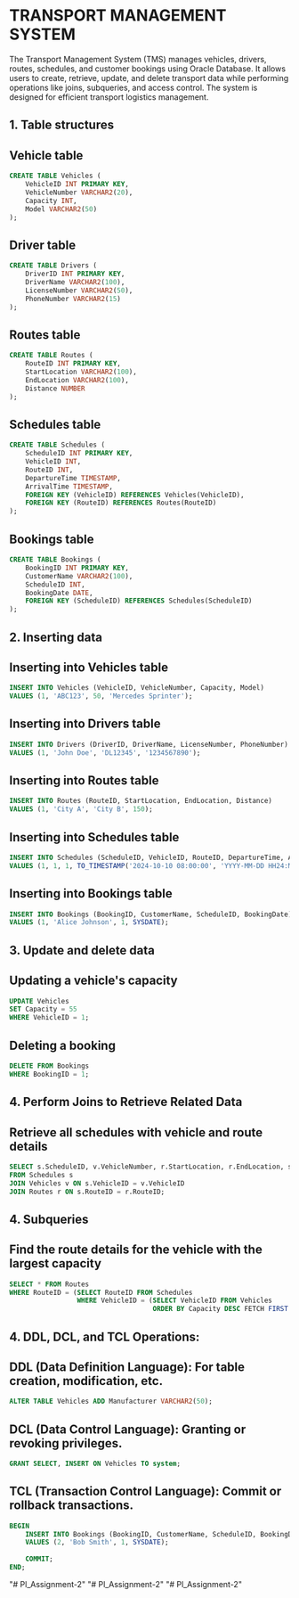 # TRANSPORT MANAGEMENT SYSTEM
The Transport Management System (TMS) manages vehicles, drivers, routes, schedules, and customer bookings using Oracle Database. It allows users to create, retrieve, update, and delete transport data while performing operations like joins, subqueries, and access control. The system is designed for efficient transport logistics management.

## 1. Table structures

##  Vehicle table
```sql
CREATE TABLE Vehicles (
    VehicleID INT PRIMARY KEY,
    VehicleNumber VARCHAR2(20),
    Capacity INT,
    Model VARCHAR2(50)
);
```

##  Driver table
```sql
CREATE TABLE Drivers (
    DriverID INT PRIMARY KEY,
    DriverName VARCHAR2(100),
    LicenseNumber VARCHAR2(50),
    PhoneNumber VARCHAR2(15)
);
``````
##  Routes table
```sql
CREATE TABLE Routes (
    RouteID INT PRIMARY KEY,
    StartLocation VARCHAR2(100),
    EndLocation VARCHAR2(100),
    Distance NUMBER
);
```

##  Schedules table
```sql
CREATE TABLE Schedules (
    ScheduleID INT PRIMARY KEY,
    VehicleID INT,
    RouteID INT,
    DepartureTime TIMESTAMP,
    ArrivalTime TIMESTAMP,
    FOREIGN KEY (VehicleID) REFERENCES Vehicles(VehicleID),
    FOREIGN KEY (RouteID) REFERENCES Routes(RouteID)
);
``````
##  Bookings table
```sql
CREATE TABLE Bookings (
    BookingID INT PRIMARY KEY,
    CustomerName VARCHAR2(100),
    ScheduleID INT,
    BookingDate DATE,
    FOREIGN KEY (ScheduleID) REFERENCES Schedules(ScheduleID)
);
```
## 2. Inserting data

## Inserting into Vehicles table
```sql
INSERT INTO Vehicles (VehicleID, VehicleNumber, Capacity, Model) 
VALUES (1, 'ABC123', 50, 'Mercedes Sprinter');
```
## Inserting into Drivers table
```sql
INSERT INTO Drivers (DriverID, DriverName, LicenseNumber, PhoneNumber) 
VALUES (1, 'John Doe', 'DL12345', '1234567890');
```
## Inserting into Routes table
```sql
INSERT INTO Routes (RouteID, StartLocation, EndLocation, Distance) 
VALUES (1, 'City A', 'City B', 150);
```
## Inserting into Schedules table
```sql
INSERT INTO Schedules (ScheduleID, VehicleID, RouteID, DepartureTime, ArrivalTime) 
VALUES (1, 1, 1, TO_TIMESTAMP('2024-10-10 08:00:00', 'YYYY-MM-DD HH24:MI:SS'), TO_TIMESTAMP('2024-10-10 12:00:00', 'YYYY-MM-DD HH24:MI:SS'));
```
## Inserting into Bookings table
```sql
INSERT INTO Bookings (BookingID, CustomerName, ScheduleID, BookingDate) 
VALUES (1, 'Alice Johnson', 1, SYSDATE);
```
## 3. Update and delete data

## Updating a vehicle's capacity
```sql
UPDATE Vehicles 
SET Capacity = 55 
WHERE VehicleID = 1;
```
## Deleting a booking
```sql
DELETE FROM Bookings 
WHERE BookingID = 1;
```
## 4. Perform Joins to Retrieve Related Data

## Retrieve all schedules with vehicle and route details
```sql
SELECT s.ScheduleID, v.VehicleNumber, r.StartLocation, r.EndLocation, s.DepartureTime, s.ArrivalTime
FROM Schedules s
JOIN Vehicles v ON s.VehicleID = v.VehicleID
JOIN Routes r ON s.RouteID = r.RouteID;
```
## 4. Subqueries

## Find the route details for the vehicle with the largest capacity
```sql
SELECT * FROM Routes 
WHERE RouteID = (SELECT RouteID FROM Schedules 
                 WHERE VehicleID = (SELECT VehicleID FROM Vehicles 
                                    ORDER BY Capacity DESC FETCH FIRST 1 ROWS ONLY));
```
  ## 4. DDL, DCL, and TCL Operations:
## DDL (Data Definition Language): For table creation, modification, etc.
```sql
ALTER TABLE Vehicles ADD Manufacturer VARCHAR2(50);
```
## DCL (Data Control Language): Granting or revoking privileges.
```sql
GRANT SELECT, INSERT ON Vehicles TO system;
```
## TCL (Transaction Control Language): Commit or rollback transactions.
```sql
BEGIN
    INSERT INTO Bookings (BookingID, CustomerName, ScheduleID, BookingDate) 
    VALUES (2, 'Bob Smith', 1, SYSDATE);
    
    COMMIT;
END;
```
"# Pl_Assignment-2" 
"# Pl_Assignment-2" 
"# Pl_Assignment-2" 
